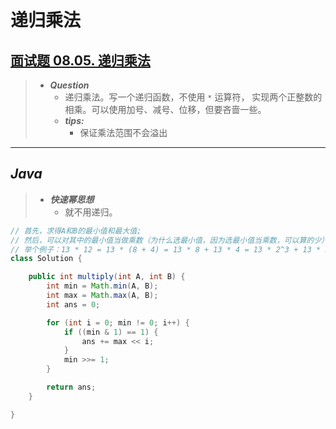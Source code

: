 # 递归乘法

## [面试题 08.05. 递归乘法](https://leetcode.cn/problems/recursive-mulitply-lcci/)

> - ***Question***
>   - 递归乘法。写一个递归函数，不使用 `*` 运算符， 实现两个正整数的相乘。可以使用加号、减号、位移，但要吝啬一些。
>   - ***tips:***
>     - 保证乘法范围不会溢出

---

## *Java*

> - ***快速幂思想***
>   - 就不用递归。

```java
// 首先，求得A和B的最小值和最大值;
// 然后，可以对其中的最小值当做乘数（为什么选最小值，因为选最小值当乘数，可以算的少），将其拆分成2的幂的和
// 举个例子：13 * 12 = 13 * (8 + 4) = 13 * 8 + 13 * 4 = 13 * 2^3 + 13 * 2^2 = (13 << 3) + (13 << 2)
class Solution {

    public int multiply(int A, int B) {
        int min = Math.min(A, B);
        int max = Math.max(A, B);
        int ans = 0;

        for (int i = 0; min != 0; i++) {
            if ((min & 1) == 1) {
                ans += max << i;
            }
            min >>= 1;
        }

        return ans;
    }

}
```
